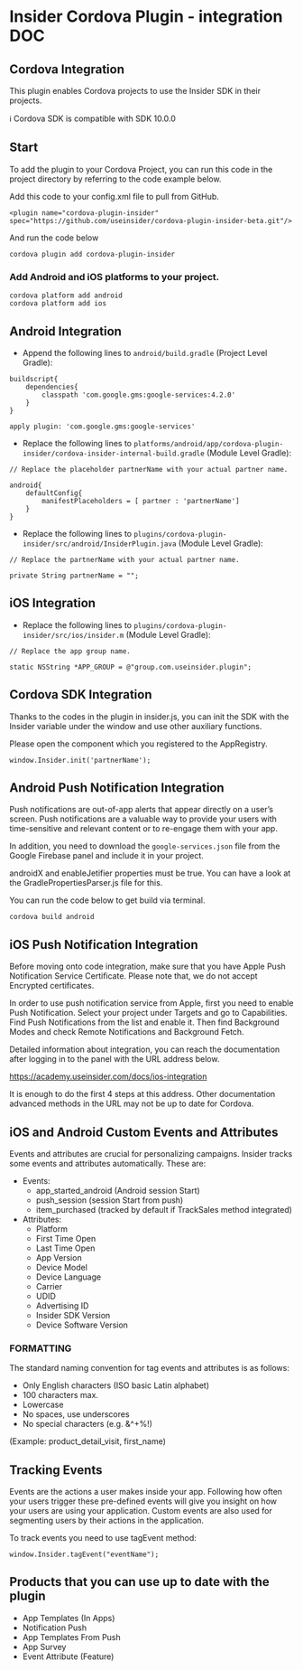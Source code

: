 # Insider Cordova Plugin - integration DOC

## Cordova Integration

This plugin enables Cordova projects to use the Insider SDK in their projects.

:information_source:	Cordova SDK is compatible with SDK 10.0.0

## Start

To add the plugin to your Cordova Project, you can run this code in the project directory by referring to the code example below.

Add this code to your config.xml file to pull from GitHub.

```
<plugin name="cordova-plugin-insider" spec="https://github.com/useinsider/cordova-plugin-insider-beta.git"/>
```

And run the code below

```
cordova plugin add cordova-plugin-insider
```

### Add Android and iOS platforms to your project.

```
cordova platform add android
cordova platform add ios
```

## Android Integration

- Append the following lines to `android/build.gradle` (Project Level Gradle):

```
buildscript{
    dependencies{
        classpath 'com.google.gms:google-services:4.2.0'
    }
}

apply plugin: 'com.google.gms:google-services'
```

- Replace the following lines to `platforms/android/app/cordova-plugin-insider/cordova-insider-internal-build.gradle` (Module Level Gradle):

```
// Replace the placeholder partnerName with your actual partner name.

android{
    defaultConfig{
        manifestPlaceholders = [ partner : 'partnerName']
    }
}
```

- Replace the following lines to `plugins/cordova-plugin-insider/src/android/InsiderPlugin.java` (Module Level Gradle):

```
// Replace the partnerName with your actual partner name.

private String partnerName = "";
```

## iOS Integration

- Replace the following lines to `plugins/cordova-plugin-insider/src/ios/insider.m` (Module Level Gradle):

```
// Replace the app group name.

static NSString *APP_GROUP = @"group.com.useinsider.plugin";
```

## Cordova SDK Integration

Thanks to the codes in the plugin in  insider.js, you can init the SDK with the Insider variable under the window and use other auxiliary functions.

Please open the component which you registered to the AppRegistry.

```
window.Insider.init('partnerName');
```

## Android Push Notification Integration

Push notifications are out-of-app alerts that appear directly on a user’s screen. Push notifications are a valuable way to provide your users with time-sensitive and relevant content or to re-engage them with your app.

In addition, you need to download the ```google-services.json``` file from the Google Firebase panel and include it in your project.

androidX and enableJetifier properties must be true. You can have a look at the GradlePropertiesParser.js file for this.

You can run the code below to get build via terminal.

```
cordova build android
```

## iOS Push Notification Integration
Before moving onto code integration, make sure that you have Apple Push Notification Service Certificate. Please note that, we do not accept Encrypted certificates.

In order to use push notification service from Apple, first you need to enable Push Notification. Select your project under Targets and go to Capabilities. Find Push Notifications from the list and enable it. Then find Background Modes and check Remote Notifications and Background Fetch.

Detailed information about integration, you can reach the documentation after logging in to the panel with the URL address below.

https://academy.useinsider.com/docs/ios-integration

It is enough to do the first 4 steps at this address. Other documentation advanced methods in the URL may not be up to date for Cordova.

## iOS and Android Custom Events and Attributes

Events and attributes are crucial for personalizing campaigns. Insider tracks some events and attributes automatically. These are:

- Events:
  * app_started_android (Android session Start)
  * push_session (session Start from push)
  * item_purchased (tracked by default if TrackSales method integrated)
- Attributes:
  * Platform
  * First Time Open
  * Last Time Open
  * App Version
  * Device Model
  * Device Language
  * Carrier
  * UDID
  * Advertising ID
  * Insider SDK Version
  * Device Software Version

### FORMATTING
The standard naming convention for tag events and attributes is as follows:

- Only English characters (ISO basic Latin alphabet)
- 100 characters max.
- Lowercase
- No spaces, use underscores
- No special characters (e.g. &^+%!)

(Example: product_detail_visit, first_name)

## Tracking Events

Events are the actions a user makes inside your app. Following how often your users trigger these pre-defined events will give you insight on how your users are using your application. Custom events are also used for segmenting users by their actions in the application.

To track events you need to use tagEvent method:

```
window.Insider.tagEvent("eventName");
```

## Products that you can use up to date with the plugin

- App Templates (In Apps)
- Notification Push
- App Templates From Push
- App Survey
- Event Attribute (Feature)
